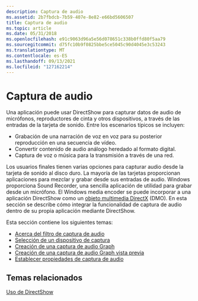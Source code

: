 ```yaml
---
description: Captura de audio
ms.assetid: 2b7fbdcb-7b59-407e-8e82-e66bd5606507
title: Captura de audio
ms.topic: article
ms.date: 05/31/2018
ms.openlocfilehash: e91c9063d96a5e56d078651c338b0ffd80f5aa79
ms.sourcegitcommit: d75fc10b9f0825bbe5ce5045c90d4045e3c53243
ms.translationtype: MT
ms.contentlocale: es-ES
ms.lasthandoff: 09/13/2021
ms.locfileid: "127162214"
---
```

# <a name="audio-capture"></a>Captura de audio

Una aplicación puede usar DirectShow para capturar datos de audio de micrófonos, reproductores de cinta y otros dispositivos, a través de las entradas de la tarjeta de sonido. Entre los escenarios típicos se incluyen:

-   Grabación de una narración de voz en voz para su posterior reproducción en una secuencia de vídeo.
-   Convertir contenido de audio análogo heredado al formato digital.
-   Captura de voz o música para la transmisión a través de una red.

Los usuarios finales tienen varias opciones para capturar audio desde la tarjeta de sonido al disco duro. La mayoría de las tarjetas proporcionan aplicaciones para mezclar y grabar desde sus entradas de audio. Windows proporciona Sound Recorder, una sencilla aplicación de utilidad para grabar desde un micrófono. El Windows media encoder se puede incorporar a una aplicación DirectShow como un [objeto multimedia DirectX](directx-media-objects.md) (DMO). En esta sección se describe cómo integrar la funcionalidad de captura de audio dentro de su propia aplicación mediante DirectShow.

Esta sección contiene los siguientes temas:

-   [Acerca del filtro de captura de audio](about-the-audio-capture-filter.md)
-   [Selección de un dispositivo de captura](selecting-a-capture-device.md)
-   [Creación de una captura de audio Graph](creating-an-audio-capture-graph.md)
-   [Creación de una captura de audio Graph vista previa](creating-an-audio-capture-graph-with-preview.md)
-   [Establecer propiedades de captura de audio](setting-audio-capture-properties.md)

## <a name="related-topics"></a>Temas relacionados

<dl> <dt>

[Uso de DirectShow](using-directshow.md)
</dt> </dl>

 

 



